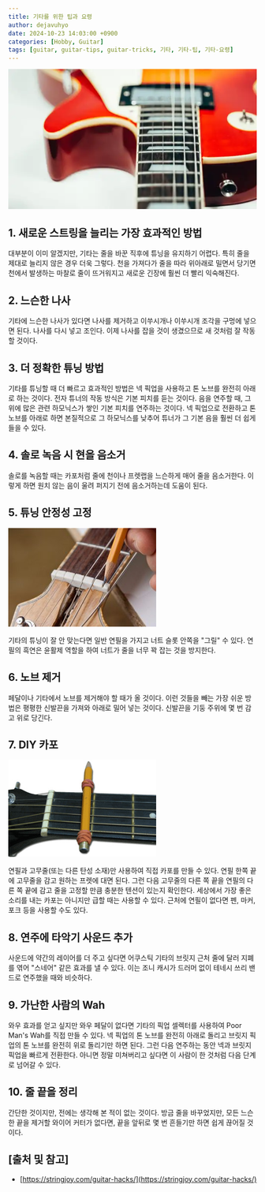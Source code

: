 ```yaml
---
title: 기타를 위한 팁과 요령
author: dejavuhyo
date: 2024-10-23 14:03:00 +0900
categories: [Hobby, Guitar]
tags: [guitar, guitar-tips, guitar-tricks, 기타, 기타-팁, 기타-요령]
---
```


![guitar](/assets/img/2024-10-23-guitar-tips-tricks/guitar.jpg)

## 1. 새로운 스트링을 늘리는 가장 효과적인 방법
대부분이 이미 알겠지만, 기타는 줄을 바꾼 직후에 튜닝을 유지하기 어렵다. 특히 줄을 제대로 늘리지 않은 경우 더욱 그렇다. 천을 가져다가 줄을 따라 위아래로 밀면서 당기면 천에서 발생하는 마찰로 줄이 뜨거워지고 새로운 긴장에 훨씬 더 빨리 익숙해진다.

## 2. 느슨한 나사
기타에 느슨한 나사가 있다면 나사를 제거하고 이쑤시개나 이쑤시개 조각을 구멍에 넣으면 된다. 나사를 다시 넣고 조인다. 이제 나사를 잡을 것이 생겼으므로 새 것처럼 잘 작동할 것이다.

## 3. 더 정확한 튜닝 방법
기타를 튜닝할 때 더 빠르고 효과적인 방법은 넥 픽업을 사용하고 톤 노브를 완전히 아래로 하는 것이다. 전자 튜너의 작동 방식은 기본 피치를 듣는 것이다. 음을 연주할 때, 그 위에 많은 관련 하모닉스가 쌓인 기본 피치를 연주하는 것이다. 넥 픽업으로 전환하고 톤 노브를 아래로 하면 본질적으로 그 하모닉스를 낮추어 튜너가 그 기본 음을 훨씬 더 쉽게 들을 수 있다.

## 4. 솔로 녹음 시 현을 음소거
솔로를 녹음할 때는 카포처럼 줄에 천이나 프렛랩을 느슨하게 매어 줄을 음소거한다. 이렇게 하면 원치 않는 음이 울려 퍼지기 전에 음소거하는데 도움이 된다.

## 5. 튜닝 안정성 고정

![lubricate-nut-with-graphite](/assets/img/2024-10-23-guitar-tips-tricks/lubricate-nut-with-graphite.jpg)

기타의 튜닝이 잘 안 맞는다면 일반 연필을 가지고 너트 슬롯 안쪽을 "그릴" 수 있다. 연필의 흑연은 윤활제 역할을 하여 너트가 줄을 너무 꽉 잡는 것을 방지한다.

## 6. 노브 제거
페달이나 기타에서 노브를 제거해야 할 때가 올 것이다. 이런 것들을 빼는 가장 쉬운 방법은 평평한 신발끈을 가져와 아래로 밀어 넣는 것이다. 신발끈을 기둥 주위에 몇 번 감고 위로 당긴다.

## 7. DIY 카포

![capo-on-white3](/assets/img/2024-10-23-guitar-tips-tricks/capo-on-white3.jpg)

연필과 고무줄(또는 다른 탄성 소재)만 사용하여 직접 카포를 만들 수 있다. 연필 한쪽 끝에 고무줄을 감고 원하는 프렛에 대면 된다. 그런 다음 고무줄의 다른 쪽 끝을 연필의 다른 쪽 끝에 감고 줄을 고정할 만큼 충분한 텐션이 있는지 확인한다. 세상에서 가장 좋은 소리를 내는 카포는 아니지만 급할 때는 사용할 수 있다. 근처에 연필이 없다면 펜, 마커, 포크 등을 사용할 수도 있다.

## 8. 연주에 타악기 사운드 추가
사운드에 약간의 레이어를 더 주고 싶다면 어쿠스틱 기타의 브릿지 근처 줄에 달러 지폐를 엮어 "스네어" 같은 효과를 낼 수 있다. 이는 조니 캐시가 드러머 없이 테네시 쓰리 밴드로 연주했을 때와 비슷하다.

## 9. 가난한 사람의 Wah
와우 효과를 얻고 싶지만 와우 페달이 없다면 기타의 픽업 셀렉터를 사용하여 Poor Man's Wah를 직접 만들 수 있다. 넥 픽업의 톤 노브를 완전히 아래로 돌리고 브릿지 픽업의 톤 노브를 완전히 위로 돌리기만 하면 된다. 그런 다음 연주하는 동안 넥과 브릿지 픽업을 빠르게 전환한다. 아니면 정말 미쳐버리고 싶다면 이 사람이 한 것처럼 다음 단계로 넘어갈 수 있다.

## 10. 줄 끝을 정리
간단한 것이지만, 전에는 생각해 본 적이 없는 것이다. 방금 줄을 바꾸었지만, 모든 느슨한 끝을 제거할 와이어 커터가 없다면, 끝을 앞뒤로 몇 번 흔들기만 하면 쉽게 끊어질 것이다.

## [출처 및 참고]
* [https://stringjoy.com/guitar-hacks/](https://stringjoy.com/guitar-hacks/)
